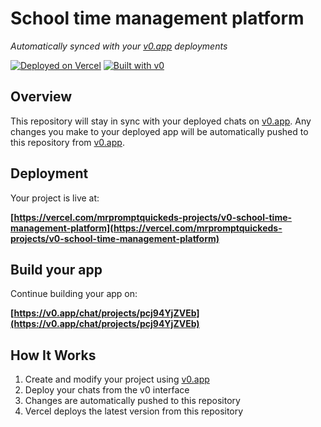 # School time management platform

*Automatically synced with your [v0.app](https://v0.app) deployments*

[![Deployed on Vercel](https://img.shields.io/badge/Deployed%20on-Vercel-black?style=for-the-badge&logo=vercel)](https://vercel.com/mrpromptquickeds-projects/v0-school-time-management-platform)
[![Built with v0](https://img.shields.io/badge/Built%20with-v0.app-black?style=for-the-badge)](https://v0.app/chat/projects/pcj94YjZVEb)

## Overview

This repository will stay in sync with your deployed chats on [v0.app](https://v0.app).
Any changes you make to your deployed app will be automatically pushed to this repository from [v0.app](https://v0.app).

## Deployment

Your project is live at:

**[https://vercel.com/mrpromptquickeds-projects/v0-school-time-management-platform](https://vercel.com/mrpromptquickeds-projects/v0-school-time-management-platform)**

## Build your app

Continue building your app on:

**[https://v0.app/chat/projects/pcj94YjZVEb](https://v0.app/chat/projects/pcj94YjZVEb)**

## How It Works

1. Create and modify your project using [v0.app](https://v0.app)
2. Deploy your chats from the v0 interface
3. Changes are automatically pushed to this repository
4. Vercel deploys the latest version from this repository